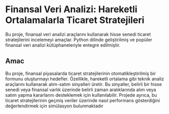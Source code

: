 # Finansal Veri Analizi: Hareketli Ortalamalarla Ticaret Stratejileri

Bu proje, finansal veri analizi araçlarını kullanarak hisse senedi ticaret stratejilerini incelemeyi amaçlar. Python dilinde geliştirilmiş ve popüler finansal veri analizi kütüphaneleriyle entegre edilmiştir.

## Amac

Bu proje, finansal piyasalarda ticaret stratejilerinin otomatikleştirilmiş bir formunu oluşturmayı hedefler. Özellikle, hareketli ortalama gibi teknik analiz araçlarını kullanarak alım-satım sinyalleri üretir. Bu sinyaller, belirli bir hisse senedi veya finansal varlık üzerinde belirli zaman aralıklarında alım veya satım yapma kararlarını desteklemek için kullanılabilir. Projede ayrıca, bu ticaret stratejilerinin geçmiş veriler üzerinde nasıl performans gösterdiğini değerlendirmek için simülasyon bulunmaktadır

